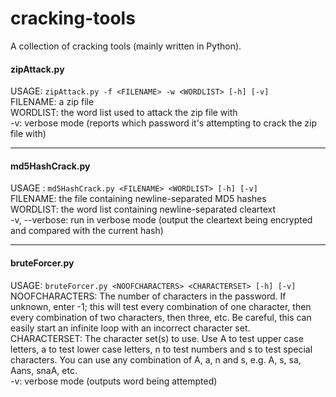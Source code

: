 # cracking-tools
A collection of cracking tools (mainly written in Python).

#### zipAttack.py
USAGE: `zipAttack.py -f <FILENAME> -w <WORDLIST> [-h] [-v]` <br />
FILENAME: a zip file <br />
WORDLIST: the word list used to attack the zip file with <br />
-v: verbose mode (reports which password it's attempting to crack the zip file with)

<hr>

#### md5HashCrack.py
USAGE : `md5HashCrack.py <FILENAME> <WORDLIST> [-h] [-v]` <br />
FILENAME: the file containing newline-separated MD5 hashes <br />
WORDLIST: the word list containing newline-separated cleartext <br />
-v, --verbose: run in verbose mode (output the cleartext being encrypted and compared with the current hash)

<hr>

#### bruteForcer.py
USAGE: `bruteForcer.py <NOOFCHARACTERS> <CHARACTERSET> [-h] [-v]` <br />
NOOFCHARACTERS: The number of characters in the password. If unknown, enter -1; this will test every combination of one character, then every combination of two characters, then three, etc. Be careful, this can easily start an infinite loop with an incorrect character set. <br />
CHARACTERSET: The character set(s) to use. Use A to test upper case letters, a to test lower case letters, n to test numbers and s to test special characters. You can use any combination of A, a, n and s, e.g. A, s, sa, Aans, snaA, etc. <br />
-v: verbose mode (outputs word being attempted)
